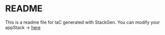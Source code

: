 # README
This is a readme file for IaC generated with StackGen.
You can modify your appStack -> [here](http://main.dev.stackgen.com/appstacks/c7d57f0a-5075-483d-8c67-ed421a300383)

